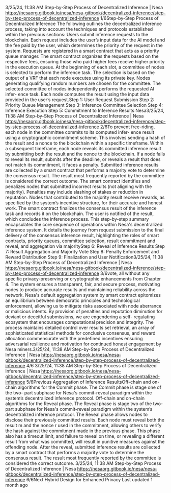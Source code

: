 3/25/24, 11:38 AM Step-by-Step Process of Decentralized Inference | Nesa
https://nesaorg.gitbook.io/nesa/nesa-gitbook/decentralized-inference/step-by-step-process-of-decentralized-inference 1/6Step-by-Step Process of
Decentralized Inference
The following outlines the decentralized inference process, taking into account the
techniques and protocols established within the previous sections:
Users submit inference requests to the blockchain. Each request includes the user’s input
data for the AI model and the fee paid by the user, which determines the priority of the
request in the system.
Requests are registered in a smart contract that acts as a priority queue manager. The
smart contract organizes the requests based on the respective fees, ensuring those who
paid higher fees receive higher priority in the execution queue.
At the beginning of each slot, a committee of nodes is selected to perform the inference
task. The selection is based on the output of a VRF that each node executes using its
private key. Nodes generating qualifying random numbers are chosen for the committee.
The selected committee of nodes independently performs the requested AI infer- ence
task. Each node computes the result using the input data provided in the user’s request.Step 1: User Request Submission
Step 2: Priority Queue Management
Step 3: Inference Committee Selection
Step 4: Inference Execution
Step 5: Commitment to Inference Results
Nesa3/25/24, 11:38 AM Step-by-Step Process of Decentralized Inference | Nesa
https://nesaorg.gitbook.io/nesa/nesa-gitbook/decentralized-inference/step-by-step-process-of-decentralized-inference 2/6To prevent free-riding, each node in the committee commits to its computed infer- ence
result using a cryptographic commitment scheme. This involves sending a hash of the
result and a nonce to the blockchain within a specific timeframe.
Within a subsequent timeframe, each node reveals its committed inference result by
submitting both the result and the nonce to the blockchain. If a node fails to reveal its
result, submits after the deadline, or reveals a result that does not match its commitment, it
faces a penalty.
Submitted inference results are collected by a smart contract that performs a majority vote
to determine the consensus result. The result most frequently reported by the committee is
considered the correct outcome.
The smart contract identifies and penalizes nodes that submitted incorrect results (not
aligning with the majority). Penalties may include slashing of stakes or reduction in
reputation. Nodes that contributed to the majority result receive rewards, as specified by
the system’s incentive structure, for their accurate and honest work.
The smart contract finalizes the consensus result of the inference task and records it on
the blockchain. The user is notified of the result, which concludes the inference process.
This step-by-step summary encapsulates the core sequence of operations within Nesa's
decentralized inference system. It details the journey from request submission to the final
delivery of the consensus inference result, highlighting the roles of smart contracts, priority
queues, committee selection, result commitment and reveal, and aggregation via majorityStep 6: Reveal of Inference Results
Step 7: Result Aggregation and Majority Vote
Step 8: Penalty Enforcement and Reward Distribution
Step 9: Finalization and User Notification3/25/24, 11:38 AM Step-by-Step Process of Decentralized Inference | Nesa
https://nesaorg.gitbook.io/nesa/nesa-gitbook/decentralized-inference/step-by-step-process-of-decentralized-inference 3/6vote, all without any specific privacy-preserving or cryptographic enhancements from
Chapter 4.
The system ensures a transparent, fair, and secure process, motivating nodes to produce
accurate results and maintaining reliability across the network.
Nesa's default aggregation system by smart contract epitomizes an equilibrium between
democratic principles and technological enforcement, allowing us to mitigate risks
associated with node aberrance or malicious intents. By provision of penalties and
reputation diminution for deviant or deceitful submissions, we are engendering a self-
regulating ecosystem that encourages computational precision and integrity.
The process maintains detailed control over results set retrieval, an array of sophisticated
statistical methods for conclusive consensus, and reward allocation commensurate with the
predefined incentives ensuring adversarial resilience and motivation for continued honest
engagement by Nesa miners.3/25/24, 11:38 AM Step-by-Step Process of Decentralized Inference | Nesa
https://nesaorg.gitbook.io/nesa/nesa-gitbook/decentralized-inference/step-by-step-process-of-decentralized-inference 4/6
3/25/24, 11:38 AM Step-by-Step Process of Decentralized Inference | Nesa
https://nesaorg.gitbook.io/nesa/nesa-gitbook/decentralized-inference/step-by-step-process-of-decentralized-inference 5/6Previous
Aggregation of Inference ResultsOff-chain and on-chain algorithms for the Commit phase. The Commit phase is stage one of the two-
part subphase for Nesa's commit-reveal paradigm within the system’s decentralized inference protocol.
Off-chain and on-chain algorithms for the Reveal phase. The Reveal phase is stage two of the two-part
subphase for Nesa's commit-reveal paradigm within the system’s decentralized inference protocol. The
Reveal phase allows nodes to disclose their previously committed results. Each node must reveal both
the result m and the nonce r used in the commitment, allowing others to verify the hash against the
commitment made in the previous phase. This phase also has a timeout limit, and failure to reveal on
time, or revealing a different result from what was committed, will result in punitive measures against the
offending node. After the reveal, submitted inference results are collected by a smart contract that
performs a majority vote to determine the consensus result. The result most frequently reported by the
committee is considered the correct outcome.
3/25/24, 11:38 AM Step-by-Step Process of Decentralized Inference | Nesa
https://nesaorg.gitbook.io/nesa/nesa-gitbook/decentralized-inference/step-by-step-process-of-decentralized-inference 6/6Next
Hybrid Design for Enhanced Privacy
Last updated 1 month ago